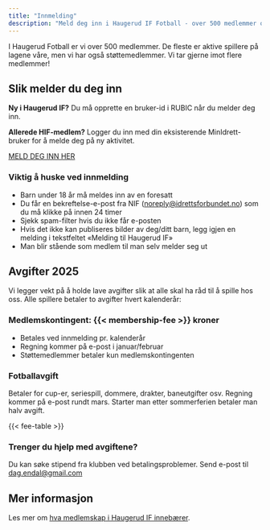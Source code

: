 ```yaml
---
title: "Innmelding"
description: "Meld deg inn i Haugerud IF Fotball - over 500 medlemmer og en aktiv fotballklubb som setter hele nærmiljøet i bevegelse"
---
```


I Haugerud Fotball er vi over 500 medlemmer. De fleste er aktive spillere på lagene våre, men vi har også støttemedlemmer. Vi tar gjerne imot flere medlemmer!

## Slik melder du deg inn

**Ny i Haugerud IF?** Du må opprette en bruker-id i RUBIC når du melder deg inn.

**Allerede HIF-medlem?** Logger du inn med din eksisterende MinIdrett-bruker for å melde deg på ny aktivitet.

<div class="registration-cta">
<a href="https://app.rubic.no/Account/Signup?organizationID=33975" class="cta-button" target="_blank" rel="noopener">MELD DEG INN HER</a>
</div>

### Viktig å huske ved innmelding

- Barn under 18 år må meldes inn av en foresatt
- Du får en bekreftelse-e-post fra NIF (noreply@idrettsforbundet.no) som du må klikke på innen 24 timer
- Sjekk spam-filter hvis du ikke får e-posten
- Hvis det ikke kan publiseres bilder av deg/ditt barn, legg igjen en melding i tekstfeltet «Melding til Haugerud IF»
- Man blir stående som medlem til man selv melder seg ut

## Avgifter 2025

Vi legger vekt på å holde lave avgifter slik at alle skal ha råd til å spille hos oss. Alle spillere betaler to avgifter hvert kalenderår:

### Medlemskontingent: {{< membership-fee >}} kroner
- Betales ved innmelding pr. kalenderår
- Regning kommer på e-post i januar/februar
- Støttemedlemmer betaler kun medlemskontingenten

### Fotballavgift
Betaler for cup-er, seriespill, dommere, drakter, baneutgifter osv. Regning kommer på e-post rundt mars. Starter man etter sommerferien betaler man halv avgift.

{{< fee-table >}}

### Trenger du hjelp med avgiftene?
Du kan søke stipend fra klubben ved betalingsproblemer. Send e-post til dag.endal@gmail.com

## Mer informasjon

Les mer om [hva medlemskap i Haugerud IF innebærer](https://haugerudif.no/medlemskap-i-haugerud-if/).